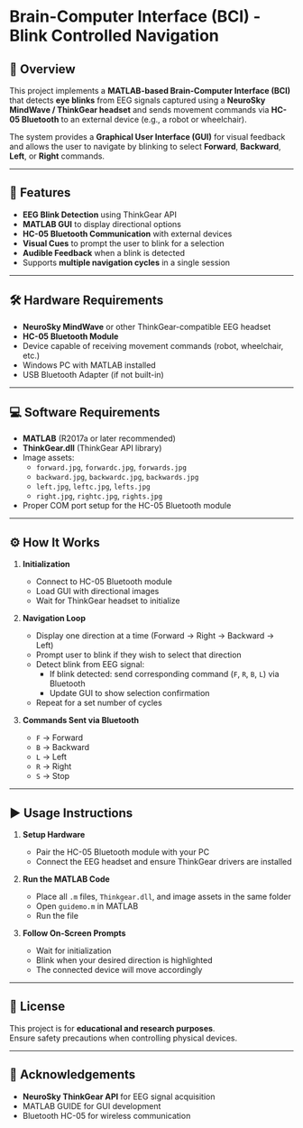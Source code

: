 # Brain-Computer Interface (BCI) - Blink Controlled Navigation

## 📌 Overview
This project implements a **MATLAB-based Brain-Computer Interface (BCI)** that detects **eye blinks** from EEG signals captured using a **NeuroSky MindWave / ThinkGear headset** and sends movement commands via **HC-05 Bluetooth** to an external device (e.g., a robot or wheelchair).

The system provides a **Graphical User Interface (GUI)** for visual feedback and allows the user to navigate by blinking to select **Forward**, **Backward**, **Left**, or **Right** commands.

---

## 🎯 Features
- **EEG Blink Detection** using ThinkGear API
- **MATLAB GUI** to display directional options
- **HC-05 Bluetooth Communication** with external devices
- **Visual Cues** to prompt the user to blink for a selection
- **Audible Feedback** when a blink is detected
- Supports **multiple navigation cycles** in a single session

---

## 🛠️ Hardware Requirements
- **NeuroSky MindWave** or other ThinkGear-compatible EEG headset
- **HC-05 Bluetooth Module**
- Device capable of receiving movement commands (robot, wheelchair, etc.)
- Windows PC with MATLAB installed
- USB Bluetooth Adapter (if not built-in)

---

## 💻 Software Requirements
- **MATLAB** (R2017a or later recommended)
- **ThinkGear.dll** (ThinkGear API library)
- Image assets:
  - `forward.jpg`, `forwardc.jpg`, `forwards.jpg`
  - `backward.jpg`, `backwardc.jpg`, `backwards.jpg`
  - `left.jpg`, `leftc.jpg`, `lefts.jpg`
  - `right.jpg`, `rightc.jpg`, `rights.jpg`
- Proper COM port setup for the HC-05 Bluetooth module

---

## ⚙️ How It Works
1. **Initialization**
   - Connect to HC-05 Bluetooth module
   - Load GUI with directional images
   - Wait for ThinkGear headset to initialize

2. **Navigation Loop**
   - Display one direction at a time (Forward → Right → Backward → Left)
   - Prompt user to blink if they wish to select that direction
   - Detect blink from EEG signal:
     - If blink detected: send corresponding command (`F`, `R`, `B`, `L`) via Bluetooth
     - Update GUI to show selection confirmation
   - Repeat for a set number of cycles

3. **Commands Sent via Bluetooth**
   - `F` → Forward  
   - `B` → Backward  
   - `L` → Left  
   - `R` → Right  
   - `S` → Stop

---

## ▶️ Usage Instructions
1. **Setup Hardware**
   - Pair the HC-05 Bluetooth module with your PC
   - Connect the EEG headset and ensure ThinkGear drivers are installed

2. **Run the MATLAB Code**
   - Place all `.m` files, `Thinkgear.dll`, and image assets in the same folder
   - Open `guidemo.m` in MATLAB
   - Run the file

3. **Follow On-Screen Prompts**
   - Wait for initialization
   - Blink when your desired direction is highlighted
   - The connected device will move accordingly

---

## 📜 License
This project is for **educational and research purposes**.  
Ensure safety precautions when controlling physical devices.

---

## 🙌 Acknowledgements
- **NeuroSky ThinkGear API** for EEG signal acquisition
- MATLAB GUIDE for GUI development
- Bluetooth HC-05 for wireless communication
